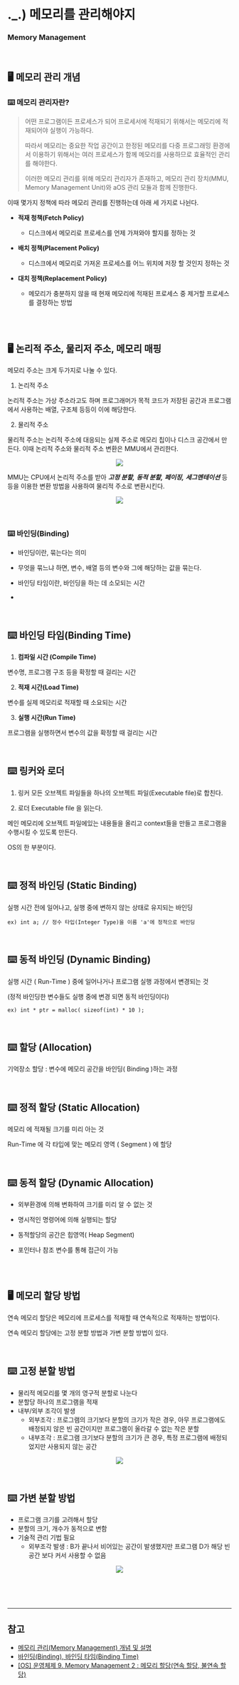 # ._.) 메모리를 관리해야지
### Memory Management
<br/>

## 🖥 메모리 관리 개념

### ⌨️ 메모리 관리자란?
> 어떤 프로그램이든 프로세스가 되어 프로세서에 적재되기 위해서는 메모리에 적재되어야 실행이 가능하다.
> 
> 따라서 메모리는 중요한 작업 공간이고 한정된 메모리를 다중 프로그래밍 환경에서 이용하기 위해서는 여러 프로세스가 함께 메모리를 사용하므로 효율적인 관리를 해야한다.
>
>  이러한 메모리 관리를 위해 메모리 관리자가 존재하고, 메모리 관리 장치(MMU, Memory Management Unit)와  aOS 관리 모듈과 함께 진행한다.

이때 몇가지 정책에 따라 메모리 관리를 진행하는데 아래 세 가지로 나뉜다.

* __적재 청책(Fetch Policy)__
  
  * 디스크에서 메모리로 프로세스를 언제 가져와야 할지를 정하는 것

* __배치 정책(Placement Policy)__

  * 디스크에서 메모리로 가져온 프로세스를 어느 위치에 저장 할 것인지 정하는 것

* __대치 정책(Replacement Policy)__
  
  * 메모리가 충분하지 않을 때 현재 메모리에 적재된 프로세스 중 제거할 프로세스를 결정하는 방법

<br/><br/>

## 🖥 논리적 주소, 물리저 주소, 메모리 매핑
메모리 주소는 크게 두가지로 나눌 수 있다.

1. 논리적 주소

논리적 주소는 가상 주소라고도 하며 프로그래머가 목적 코드가 저장된 공간과 프로그램에서 사용하는 배열, 구조체 등등이 이에 해당한다.

2. 물리적 주소

물리적 주소는 논리적 주소에 대응되는 실제 주소로 메모리 칩이나 디스크 공간에서 만든다.
이때 논리적 주소와 물리적 주소 변환은 MMU에서 관리한다.

<p align="center">
<img src="../img/mmu.png">
</p>

MMU는 CPU에서 논리적 주소를 받아 ___고정 분할,___ ___동적 분할,___ ___페이징,___ ___세그멘테이션___ 등등을 이용한 변환 방법을 사용하여 물리적 주소로 변환시킨다.

<p align="center">
<img src="../img/memoryAddress.png">
</p>

<br/>

### ⌨️ 바인딩(Binding)
* 바인딩이란, 묶는다는 의미

* 무엇을 묶느냐 하면, 변수, 배열 등의 변수와 그에 해당하는 값을 묶는다.

* 바인딩 타임이란, 바인딩을 하는 데 소모되는 시간 
* 
<br/>

## ⌨️ 바인딩 타임(Binding Time)
1. __컴파일 시간 (Compile Time)__

변수명, 프로그램 구조 등을 확정할 때 걸리는 시간

2. __적재 시간(Load Time)__

변수를 실제 메모리로 적재할 때 소요되는 시간

3. __실행 시간(Run Time)__

프로그램을 실행하면서 변수의 값을 확정할 때 걸리는 시간

<br/>

## ⌨️ 링커와 로더

1. 링커
모든 오브젝트 파일들을 하나의 오브젝트 파일(Executable file)로 합친다.

2. 로더
Executable file 을 읽는다.

메인 메모리에 오브젝트 파일에있는 내용들을 올리고 context들을 만들고 프로그램을 수행시킬 수 있도록 만든다.

OS의 한 부분이다.

<br/>

## ⌨️ 정적 바인딩 (Static Binding)
실행 시간 전에 일어나고, 실행 중에 변하지 않는 상태로 유지되는 바인딩

```
ex) int a; // 정수 타입(Integer Type)을 이름 'a'에 정적으로 바인딩
```

<br/>

## ⌨️ 동적 바인딩 (Dynamic Binding)

실행 시간 ( Run-Time ) 중에 일어나거나 프로그램 실행 과정에서 변경되는 것

(정적 바인딩한 변수들도 실행 중에 변경 되면 동적 바인딩이다)

```
ex) int * ptr = malloc( sizeof(int) * 10 ); 
```

<br/>

## ⌨️ 할당 (Allocation)
기억장소 할당 : 변수에 메모리 공간을 바인딩( Binding )하는 과정

<br/>

## ⌨️ 정적 할당 (Static Allocation)

메모리 에 적재될 크기를 미리 아는 것

Run-Time 에 각 타입에 맞는 메모리 영역 ( Segment ) 에 할당

<br/>

## ⌨️ 동적 할당 (Dynamic Allocation)

* 외부환경에 의해 변화하여 크기를 미리 알 수 없는 것

* 명시적인 명령어에 의해 실행되는 할당

* 동적할당의 공간은 힙영역( Heap Segment)

* 포인터나 참조 변수를 통해 접근이 가능

<br/><br/>

## 🖥 메모리 할당 방법
연속 메모리 할당은 메모리에 프로세스를 적재할 때 연속적으로 적재하는 방법이다.

연속 메모리 할당에는 고정 분할 방법과 가변 분할 방법이 있다.

<br/>

## ⌨️ 고정 분할 방법
- 물리적 메모리를 몇 개의 영구적 분할로 나눈다
- 분할당 하나의 프로그램을 적재
- 내부/외부 조각이 발생
  * 외부조각 : 프로그램의 크기보다 분할의 크기가 작은 경우,
                 아무 프로그램에도 배정되지 않은 빈 공간이지만 프로그램이 올라갈 수 없는 작은 분할
  * 내부조각 : 프로그램 크기보다 분할의 크기가 큰 경우,
                 특정 프로그램에 배정되었지만 사용되지 않는 공간

<p align="center">
<img src="../img/memory1.png">
</p>

<br/>

## ⌨️ 가변 분할 방법
- 프로그램 크기를 고려해서 할당
- 분할의 크기, 개수가 동적으로 변함
- 기술적 관리 기법 필요
  * 외부조각 발생 : B가 끝나서 비어있는 공간이 발생했지만 프로그램 D가 해당 빈 공간 보다 커서 사용할 수 없음
<p align="center">
<img src="../img/memory2.png">
</p>
<br/><br/><br/>

***

## 참고
* [메모리 관리(Memory Management) 개념 및 설명](https://www.crocus.co.kr/1376)
* [바인딩(Binding), 바인딩 타임(Binding Time)](https://tomyself148.tistory.com/25)
* [[OS] 운영체제 9. Memory Management 2 : 메모리 할당(연속 할당, 불연속 할당)](https://developyo.tistory.com/211)
